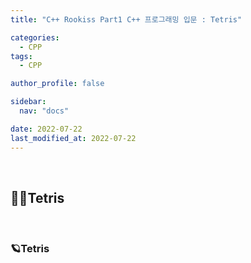 ```yaml
---
title: "C++ Rookiss Part1 C++ 프로그래밍 입문 : Tetris"

categories:
  - CPP
tags:
  - CPP

author_profile: false

sidebar:
  nav: "docs"

date: 2022-07-22
last_modified_at: 2022-07-22
---
```


<br>

## 🙇‍♀️Tetris


<br>


### 🪐Tetris
